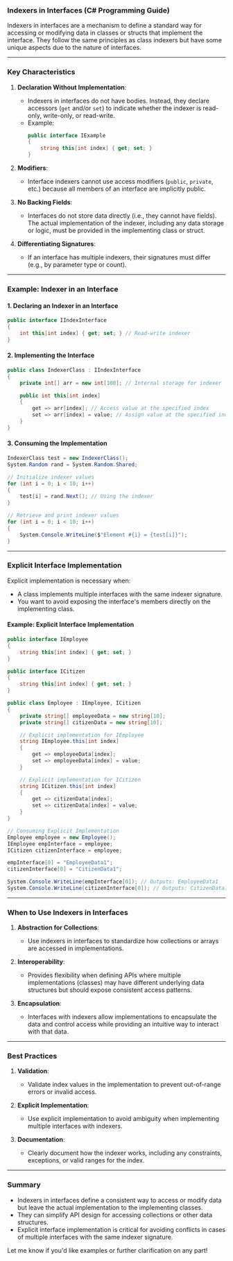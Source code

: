 ### **Indexers in Interfaces (C# Programming Guide)**

Indexers in interfaces are a mechanism to define a standard way for accessing or modifying data in classes or structs that implement the interface. They follow the same principles as class indexers but have some unique aspects due to the nature of interfaces.

---

### **Key Characteristics**

1. **Declaration Without Implementation**:
   - Indexers in interfaces do not have bodies. Instead, they declare accessors (`get` and/or `set`) to indicate whether the indexer is read-only, write-only, or read-write.
   - Example:
     ```csharp
     public interface IExample
     {
         string this[int index] { get; set; }
     }
     ```

2. **Modifiers**:
   - Interface indexers cannot use access modifiers (`public`, `private`, etc.) because all members of an interface are implicitly public.

3. **No Backing Fields**:
   - Interfaces do not store data directly (i.e., they cannot have fields). The actual implementation of the indexer, including any data storage or logic, must be provided in the implementing class or struct.

4. **Differentiating Signatures**:
   - If an interface has multiple indexers, their signatures must differ (e.g., by parameter type or count).

---

### **Example: Indexer in an Interface**

#### **1. Declaring an Indexer in an Interface**
```csharp
public interface IIndexInterface
{
    int this[int index] { get; set; } // Read-write indexer
}
```

#### **2. Implementing the Interface**
```csharp
public class IndexerClass : IIndexInterface
{
    private int[] arr = new int[100]; // Internal storage for indexer

    public int this[int index]
    {
        get => arr[index]; // Access value at the specified index
        set => arr[index] = value; // Assign value at the specified index
    }
}
```

#### **3. Consuming the Implementation**
```csharp
IndexerClass test = new IndexerClass();
System.Random rand = System.Random.Shared;

// Initialize indexer values
for (int i = 0; i < 10; i++)
{
    test[i] = rand.Next(); // Using the indexer
}

// Retrieve and print indexer values
for (int i = 0; i < 10; i++)
{
    System.Console.WriteLine($"Element #{i} = {test[i]}");
}
```

---

### **Explicit Interface Implementation**

Explicit implementation is necessary when:
- A class implements multiple interfaces with the same indexer signature.
- You want to avoid exposing the interface's members directly on the implementing class.

#### **Example: Explicit Interface Implementation**
```csharp
public interface IEmployee
{
    string this[int index] { get; set; }
}

public interface ICitizen
{
    string this[int index] { get; set; }
}

public class Employee : IEmployee, ICitizen
{
    private string[] employeeData = new string[10];
    private string[] citizenData = new string[10];

    // Explicit implementation for IEmployee
    string IEmployee.this[int index]
    {
        get => employeeData[index];
        set => employeeData[index] = value;
    }

    // Explicit implementation for ICitizen
    string ICitizen.this[int index]
    {
        get => citizenData[index];
        set => citizenData[index] = value;
    }
}

// Consuming Explicit Implementation
Employee employee = new Employee();
IEmployee empInterface = employee;
ICitizen citizenInterface = employee;

empInterface[0] = "EmployeeData1";
citizenInterface[0] = "CitizenData1";

System.Console.WriteLine(empInterface[0]); // Outputs: EmployeeData1
System.Console.WriteLine(citizenInterface[0]); // Outputs: CitizenData1
```

---

### **When to Use Indexers in Interfaces**

1. **Abstraction for Collections**:
   - Use indexers in interfaces to standardize how collections or arrays are accessed in implementations.

2. **Interoperability**:
   - Provides flexibility when defining APIs where multiple implementations (classes) may have different underlying data structures but should expose consistent access patterns.

3. **Encapsulation**:
   - Interfaces with indexers allow implementations to encapsulate the data and control access while providing an intuitive way to interact with that data.

---

### **Best Practices**
1. **Validation**:
   - Validate index values in the implementation to prevent out-of-range errors or invalid access.

2. **Explicit Implementation**:
   - Use explicit implementation to avoid ambiguity when implementing multiple interfaces with indexers.

3. **Documentation**:
   - Clearly document how the indexer works, including any constraints, exceptions, or valid ranges for the index.

---

### **Summary**

- Indexers in interfaces define a consistent way to access or modify data but leave the actual implementation to the implementing classes.
- They can simplify API design for accessing collections or other data structures.
- Explicit interface implementation is critical for avoiding conflicts in cases of multiple interfaces with the same indexer signature.

Let me know if you'd like examples or further clarification on any part!